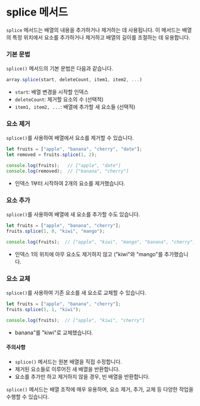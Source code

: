 # splice 메서드

`splice` 메서드는 배열의 내용을 추가하거나 제거하는 데 사용됩니다.
이 메서드는 배열의 특정 위치에서 요소를 추가하거나 제거하고 배열의 길이를 조절하는 데 유용합니다.

### 기본 문법

`splice()` 메서드의 기본 문법은 다음과 같습니다.

```js
array.splice(start, deleteCount, item1, item2, ...)
```

- `start`: 배열 변경을 시작할 인덱스
- `deleteCount`: 제거할 요소의 수 (선택적)
- `item1, item2, ...`: 배열에 추가할 새 요소들 (선택적)

### 요소 제거

`splice()`를 사용하여 배열에서 요소를 제거할 수 있습니다.

```js
let fruits = ["apple", "banana", "cherry", "date"];
let removed = fruits.splice(1, 2);

console.log(fruits);   // ["apple", "date"]
console.log(removed);  // ["banana", "cherry"]
```

- 인덱스 1부터 시작하여 2개의 요소를 제거했습니다.

### 요소 추가

`splice()`를 사용하여 배열에 새 요소를 추가할 수도 있습니다.

```js
let fruits = ["apple", "banana", "cherry"];
fruits.splice(1, 0, "kiwi", "mango");

console.log(fruits);  // ["apple", "kiwi", "mango", "banana", "cherry"]
```

- 인덱스 1의 위치에 아무 요소도 제거하지 않고 ("kiwi"와 "mango"를 추가했습니다.

### 요소 교체

`splice()`를 사용하여 기존 요소를 새 요소로 교체할 수 있습니다.

```js
let fruits = ["apple", "banana", "cherry"];
fruits.splice(1, 1, "kiwi");

console.log(fruits);  // ["apple", "kiwi", "cherry"]
```

- banana"를 "kiwi"로 교체했습니다.

#### 주의사항

- `splice()` 메서드는 원본 배열을 직접 수정합니다.
- 제거된 요소들로 이루어진 새 배열을 반환합니다.
- 요소를 추가만 하고 제거하지 않을 경우, 빈 배열을 반환합니다.

`splice()` 메서드는 배열 조작에 매우 유용하며, 요소 제거, 추가, 교체 등 다양한 작업을 수행할 수 있습니다.
